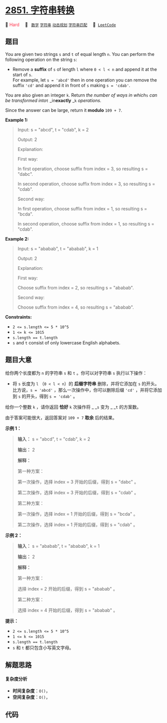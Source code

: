 # [2851. 字符串转换](https://leetcode.com/problems/string-transformation)

🔴 <font color=#ff334b>Hard</font>&emsp; 🔖&ensp; [`数学`](/leetcode-js/outline/tag/math.md) [`字符串`](/leetcode-js/outline/tag/string.md) [`动态规划`](/leetcode-js/outline/tag/dynamic-programming.md) [`字符串匹配`](/leetcode-js/outline/tag/string-matching.md)&emsp; 🔗&ensp;[`LeetCode`](https://leetcode.com/problems/string-transformation)

## 题目

You are given two strings `s` and `t` of equal length `n`. You can perform the
following operation on the string `s`:

  * Remove a **suffix** of `s` of length `l` where `0 < l < n` and append it at the start of `s`.  
For example, let `s = 'abcd'` then in one operation you can remove the suffix
`'cd'` and append it in front of `s` making `s = 'cdab'`.

You are also given an integer `k`. Return _the number of ways in which_`s`
_can be transformed into_`t` _in**exactly** _`k` _operations._

Since the answer can be large, return it **modulo** `109 + 7`.



**Example 1:**

> Input: s = "abcd", t = "cdab", k = 2
> 
> Output: 2
> 
> Explanation: 
> 
> First way:
> 
> In first operation, choose suffix from index = 3, so resulting s = "dabc".
> 
> In second operation, choose suffix from index = 3, so resulting s = "cdab".
> 
> 
> 
> Second way:
> 
> In first operation, choose suffix from index = 1, so resulting s = "bcda".
> 
> In second operation, choose suffix from index = 1, so resulting s = "cdab".

**Example 2:**

> Input: s = "ababab", t = "ababab", k = 1
> 
> Output: 2
> 
> Explanation: 
> 
> First way:
> 
> Choose suffix from index = 2, so resulting s = "ababab".
> 
> 
> 
> Second way:
> 
> Choose suffix from index = 4, so resulting s = "ababab".

**Constraints:**

  * `2 <= s.length <= 5 * 10^5`
  * `1 <= k <= 1015`
  * `s.length == t.length`
  * `s` and `t` consist of only lowercase English alphabets.


## 题目大意

给你两个长度都为 `n` 的字符串 `s` 和 `t` 。你可以对字符串 `s` 执行以下操作：

  * 将 `s` 长度为 `l` （`0 < l < n`）的 **后缀字符串**  删除，并将它添加在 `s` 的开头。  
比方说，`s = 'abcd'` ，那么一次操作中，你可以删除后缀 `'cd'` ，并将它添加到 `s` 的开头，得到 `s = 'cdab'` 。

给你一个整数 `k` ，请你返回 **恰好** `k` 次操作将 _ _`s` 变为 _ _`t` 的方案数。

由于答案可能很大，返回答案对 `109 + 7` **取余**  后的结果。



**示例 1：**

> 
> 
> 
> 
> 
> **输入：** s = "abcd", t = "cdab", k = 2
> 
> **输出：** 2
> 
> **解释：**
> 
> 第一种方案：
> 
> 第一次操作，选择 index = 3 开始的后缀，得到 s = "dabc" 。
> 
> 第二次操作，选择 index = 3 开始的后缀，得到 s = "cdab" 。
> 
> 
> 
> 第二种方案：
> 
> 第一次操作，选择 index = 1 开始的后缀，得到 s = "bcda" 。
> 
> 第二次操作，选择 index = 1 开始的后缀，得到 s = "cdab" 。
> 
> 

**示例 2：**

> 
> 
> 
> 
> 
> **输入：** s = "ababab", t = "ababab", k = 1
> 
> **输出：** 2
> 
> **解释：**
> 
> 第一种方案：
> 
> 选择 index = 2 开始的后缀，得到 s = "ababab" 。
> 
> 
> 
> 第二种方案：
> 
> 选择 index = 4 开始的后缀，得到 s = "ababab" 。
> 
> 



**提示：**

  * `2 <= s.length <= 5 * 10^5`
  * `1 <= k <= 1015`
  * `s.length == t.length`
  * `s` 和 `t` 都只包含小写英文字母。


## 解题思路

#### 复杂度分析

- **时间复杂度**：`O()`，
- **空间复杂度**：`O()`，

## 代码

```javascript

```